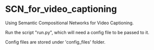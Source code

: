 # SCN_for_video_captioning
Using Semantic Compositional Networks for Video Captioning.

Run the script "run.py", which will need a config file to be passed to it.

Config files are stored under 'config_files' folder. 
